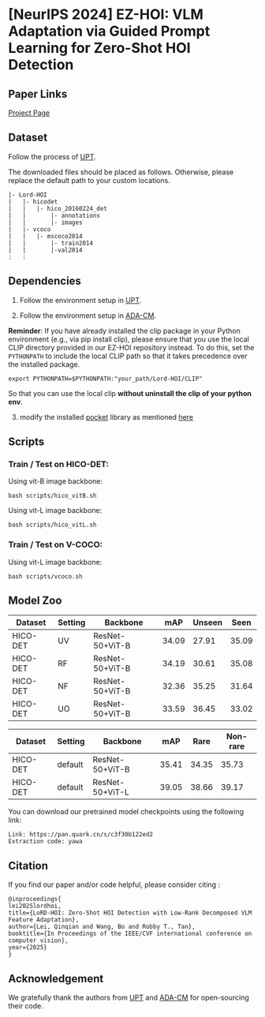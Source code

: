 # [NeurIPS 2024] EZ-HOI: VLM Adaptation via Guided  Prompt Learning for Zero-Shot HOI Detection

## Paper Links

<!-- [arXiv](https://arxiv.org/)  -->
[Project Page](https://chelsielei.github.io/LordHOI_Proj/)


## Dataset 
Follow the process of [UPT](https://github.com/fredzzhang/upt).

The downloaded files should be placed as follows. Otherwise, please replace the default path to your custom locations.
```
|- Lord-HOI
|   |- hicodet
|   |   |- hico_20160224_det
|   |       |- annotations
|   |       |- images
|   |- vcoco
|   |   |- mscoco2014
|   |       |- train2014
|   |       |-val2014
:   :      
```

## Dependencies
1. Follow the environment setup in [UPT](https://github.com/fredzzhang/upt).

2. Follow the environment setup in [ADA-CM](https://github.com/ltttpku/ADA-CM/tree/main).

**Reminder**: 
If you have already installed the clip package in your Python environment (e.g., via pip install clip), please ensure that you use the local CLIP directory provided in our EZ-HOI repository instead. To do this, set the  `PYTHONPATH` to include the local CLIP path so that it takes precedence over the installed package.
```
export PYTHONPATH=$PYTHONPATH:"your_path/Lord-HOI/CLIP"
```
So that you can use the local clip **without uninstall the clip of your python env**.

3. modify the installed [pocket](https://github.com/fredzzhang/pocket) library as mentioned [here](https://github.com/ChelsieLei/EZ-HOI/issues/2)

## Scripts
### Train / Test on HICO-DET:

Using vit-B image backbone:
```
bash scripts/hico_vitB.sh
```

Using vit-L image backbone:
```
bash scripts/hico_vitL.sh
```


### Train / Test on V-COCO:

Using vit-L image backbone:
```
bash scripts/vcoco.sh
```


## Model Zoo

| Dataset | Setting| Backbone  | mAP | Unseen | Seen |
| ---- |  ----  | ----  | ----  | ----  | ----  |
| HICO-DET | UV | ResNet-50+ViT-B  | 34.09|27.91|35.09|
| HICO-DET | RF| ResNet-50+ViT-B  | 34.19 |30.61|35.08|
| HICO-DET | NF| ResNet-50+ViT-B  | 32.36|35.25|31.64|
| HICO-DET | UO| ResNet-50+ViT-B  | 33.59|36.45|33.02|

| Dataset | Setting| Backbone  | mAP | Rare | Non-rare |
| ---- |  ----  | ----  | ----  | ----  | ----  |
| HICO-DET |default| ResNet-50+ViT-B  | 35.41|34.35|35.73|
| HICO-DET |default| ResNet-50+ViT-L  | 39.05|38.66|39.17|

You can download our pretrained model checkpoints using the following link:  
```
Link: https://pan.quark.cn/s/c3f30b122ed2 
Extraction code: yawa
```

## Citation
If you find our paper and/or code helpful, please consider citing :
```
@inproceedings{
lei2025lordhoi,
title={LoRD-HOI: Zero-Shot HOI Detection with Low-Rank Decomposed VLM Feature Adaptation},
author={Lei, Qinqian and Wang, Bo and Robby T., Tan},
booktitle={In Proceedings of the IEEE/CVF international conference on computer vision},
year={2025}
}
```

## Acknowledgement
We gratefully thank the authors from [UPT](https://github.com/fredzzhang/upt) and [ADA-CM](https://github.com/ltttpku/ADA-CM/tree/main) for open-sourcing their code.






